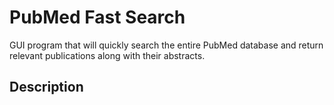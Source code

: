 # PubMed Fast Search
GUI program that will quickly search the entire PubMed database and return relevant publications along with their abstracts.

## Description

